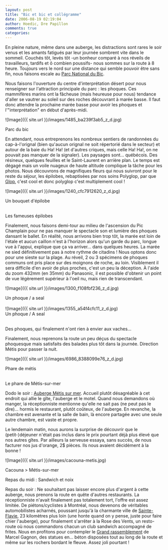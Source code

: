 ```yaml
---
layout: post
title: "Bic et bic et collégramme"
date: 2006-08-19 02:19:04
author: Hoedic, Dre Papillon
comments: true
categories: 
---
```



En pleine nature, même dans une auberge, les distractions sont rares le soir venus et les amants fatigués par leur journée sombrent vite dans le sommeil. Couchés tôt, levés tôt -un bonheur comparé à nos réveils de travailleurs, tardifs et ô combien poussifs- nous sommes sur la route à 8 heure. Toujours vers le nord sur une distance qui semble pouvoir être sans fin, nous faisons escale au [Parc National du Bic](http://www.sepaq.com/pq/bic/fr/).

Nous faisons l'ouverture du centre d'interprétation désert pour nous renseigner sur l'attraction principale du parc : les phoques. Ces mammifères marins ont la fâcheuse (mais heureuse pour nous) tendance d'aller se vautrer au soleil sur des roches découvrant à marée basse. Il faut donc attendre la prochaine marée basse pour avoir les phoques et l'"interprétation" en début d'après-midi.

![Image]({{ site.url }}/images/1485_ba239f3ab5_z_d.jpg)
<div class="photoattrib">Parc du bic</div>


En attendant, nous entreprenons les nombreux sentiers de randonnées du cap-à-l'orignal (bien qu'aucun orignal ne soit répertorié dans le secteur) et autour de la baie du Ha! Ha! (et d'autres criques, mais celle Ha! Ha!, on ne pouvait pas manquer de la signaler). Les paysages sont... québécois. Des résineux, quelques feuilles et le Saint-Laurent en arrière plan. Le temps est dégagé mais un voile nuageux de haute altitude complique la tâche pour les photos. Nous découvrons de magnifiques fleurs qui nous suivront pour le reste du séjour, les épilobes, rebaptisées par nos soins Polyglop, par que [Glop](http://fr.wikipedia.org/wiki/Pif_gadget), c'est cool et donc polyglop c'est multiplement cool !


![Image]({{ site.url }}/images/1240_cfc7912620_z_d.jpg)
<div class="photoattrib">Un bouquet d'épilobe</div>

<br/>Les fameuses épilobes


Finalement, nous faisons demi-tour au milieu de l'ascension du Pic Champlain pour ne pas manquer le spectacle son et lumière des phoques dansant le ballet. En réalité, nous arrivons bien trop tôt, la marée est loin de l'étale et aucun caillon n'est à l'horizon alors qu'un garde du parc, longue vue à l'appui, explique que ça va arriver... dans quelques heures. La marée ne sied définitivement pas à notre rythme de citadins ! Nous optons donc pour une sieste sur la plage. Au réveil, 2 ou 3 spécimens de phoques communs ont pris place sur des moignons de roche, au loin. Visiblement il sera difficile d'en avoir de plus proches, c'est un peu la déception. À l'aide du zoom 432mm (en 35mm) du Panasonic, il est possible d'obtenir un point de vue légèrement supérieur à l'oeil nu, mais rien de transcendant.

![Image]({{ site.url }}/images/1300_f108fbf236_z_d.jpg)
<div class="photoattrib">Un phoque / a seal</div>

<br/>
![Image]({{ site.url }}/images/1355_a54f4cfc11_z_d.jpg)
<div class="photoattrib">Un phoque / A seal</div>

<br/>Des phoques, qui finalement n'ont rien à envier aux vaches...


Finalement, nous reprenons la route un peu déçus du spectacle phoquesque mais satisfaits des balades plus tôt dans la journée. Direction Métis pour passer la nuit.


![Image]({{ site.url }}/images/6986_8388099e76_z_d.jpg)
<div class="photoattrib">Phare de métis</div>

<br/>Le phare de Métis-sur-mer


Dodo le soir : [Auberge Métis sur mer](http://www.aubergemetissurmer.qc.ca/). Accueil plutôt désagréable à cet endroit qui allie le gîte, l'auberge et le motel. Quand nous demandons où manger, la réceptionniste mentionne qu'elle ne sait pas (ne peut pas le dire)... hormis le restaurant, plutôt coûteux, de l'auberge. En revanche, la chambre est avenante et la salle de bain, là encore partagée avec une seule autre chambre, est vaste et propre.

Le lendemain matin, nous aurons la surprise de découvrir que le (petit-)déjeuner n'était pas inclus dans le prix pourtant déjà plus élevé que nos autres gîtes. Par ailleurs la serveuse essaya, sans succès, de nous facturer nos jus d'orange, 2$ pièces. Ils nous avaient décidément à la bonne !

![Image]({{ site.url }}/images/cacouna-metis.jpg)
<div class="photoattrib">Cacouna > Métis-sur-mer</div>



Repas du midi : Sandwich et noix

Repas du soir : Ne souhaitant pas laisser encore plus d'argent à  cette auberge, nous prenons la route en quête d'autres restaurants. La réceptionniste n'avait finalement pas totalement tort, l'offre est assez limitée. De piétons/cyclistes à Montréal, nous devenons de véritables automobilistes acharnés, poussant jusqu'à la charmante ville de [Sainte-Flavie](http://www.municipalite.sainte-flavie.qc.ca/), 23 kilomètres plus loin (une honte quand on y pense, juste pour faire chier l'auberge), pour finalement s'arrêter à la Rose des Vents, un resto-route où nous commandons chacun un club sandwich accompagné de frites. Nous en profitons pour contempler le [Grand rassemblement](http://www.centredart.net/page4_1.html) de Marcel Gagnon, des statues en... béton disposées tout au long de la route et même sur les rochers bordant le fleuve.  Assez joli pourtant !
